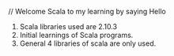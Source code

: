 // Welcome Scala to my learning by saying Hello
1. Scala libraries used are 2.10.3
2. Initial learnings of Scala programs.
3. General 4 libraries of scala are only used.
